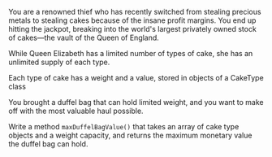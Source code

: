 You are a renowned thief who has recently switched from stealing precious metals to stealing cakes because of the insane profit margins. You end up hitting the jackpot, breaking into the world's largest privately owned stock of cakes—the vault of the Queen of England.

While Queen Elizabeth has a limited number of types of cake, she has an unlimited supply of each type.

Each type of cake has a weight and a value, stored in objects of a CakeType class

You brought a duffel bag that can hold limited weight, and you want to make off with the most valuable haul possible.

Write a method `maxDuffelBagValue()` that takes an array of cake type objects and a weight capacity, and returns the maximum monetary value the duffel bag can hold.
